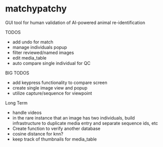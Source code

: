 # matchypatchy
GUI tool for human validation of AI-powered animal re-identification

TODOS 
 - add undo for match
 - manage individuals popup
 - filter reviewed/named images
 - edit media_table
 - auto compare single individual for QC

BIG TODOS
 - add keypress functionality to compare screen
 - create single image view and popup
 - utilize capture/sequence for viewpoint

Long Term
 - handle videos
 - in the rare instance that an image has two individuals, build infrastructure to duplicate media entry
   and separate sequence ids, etc
 - Create function to verify another database
 - cosine distance for knn?
 - keep track of thumbnails for media_table